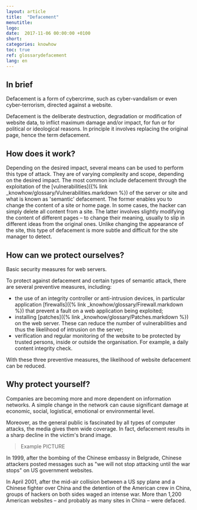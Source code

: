```yaml
---
layout: article
title:  "Defacement"
menutitle:
logo:
date:  2017-11-06 00:00:00 +0100
short:
categories: knowhow
toc: true
ref: glossarydefacement
lang: en
---
```

## In brief
Defacement is a form of cybercrime, such as cyber-vandalism or even cyber-terrorism, directed against a website.

Defacement is the deliberate destruction, degradation or modification of website data, to inflict maximum damage and/or impact, for fun or for political or ideological reasons. In principle it involves replacing the original page, hence the term defacement.

## How does it work?
Depending on the desired impact, several means can be used to perform this type of attack. They are of varying complexity and scope, depending on the desired impact. The most common include defacement through the exploitation of the [vulnerabilities]({% link _knowhow/glossary/Vulnerabilities.markdown %}) of the server or site and what is known as 'semantic' defacement. The former enables you to change the content of a site or home page. In some cases, the hacker can simply delete all content from a site. The latter involves slightly modifying the content of different pages – to change their meaning, usually to slip in different ideas from the original ones. Unlike changing the appearance of the site, this type of defacement is more subtle and difficult for the site manager to detect.

## How can we protect ourselves?
Basic security measures for web servers.

To protect against defacement and certain types of semantic attack, there are several preventive measures, including:

* the use of an integrity controller or anti-intrusion devices, in particular application [firewalls]({% link _knowhow/glossary/Firewall.markdown %}) that prevent a fault on a web application being exploited;
* installing [patches]({% link _knowhow/glossary/Patches.markdown %}) on the web server. These can reduce the number of vulnerabilities and thus the likelihood of intrusion on the server;
* verification and regular monitoring of the website to be protected by trusted persons, inside or outside the organisation. For example, a daily content integrity check.

With these three preventive measures, the likelihood of website defacement can be reduced.

## Why protect yourself?
Companies are becoming more and more dependent on information networks. A simple change in the network can cause significant damage at economic, social, logistical, emotional or environmental level.

Moreover, as the general public is fascinated by all types of computer attacks, the media gives them wide coverage. In fact, defacement results in a sharp decline in the victim's brand image.

> Example PICTURE

In 1999, after the bombing of the Chinese embassy in Belgrade, Chinese attackers posted messages such as "we will not stop attacking until the war stops" on US government websites.

In April 2001, after the mid-air collision between a US spy plane and a Chinese fighter over China and the detention of the American crew in China, groups of hackers on both sides waged an intense war. More than 1,200 American websites – and probably as many sites in China – were defaced.
